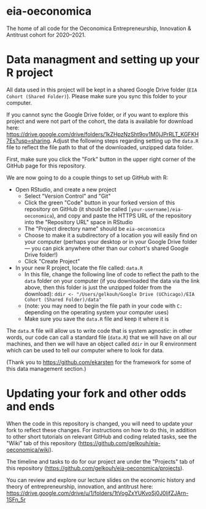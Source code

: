 # eia-oeconomica
The home of all code for the Oeconomica Entrepreneurship, Innovation & Antitrust cohort for 2020–2021.

# Data managment and setting up your R project
All data used in this project will be kept in a shared Google Drive folder (`EIA Cohort (Shared Folder)`). Please make sure you sync this folder to your computer.

If you cannot sync the Google Drive folder, or if you want to explore this project and were not part of the cohort, the data is available for download here: https://drive.google.com/drive/folders/1kZHpzNzSht9ov1M0jJPrRLT_KGFKH7Es?usp=sharing. Adjust the following steps regarding setting up the `data.R` file to reflect the file path to that of the downloaded, unzipped data folder.

First, make sure you click the "Fork" button in the upper right corner of the GitHub page for this repository.

We are now going to do a couple things to set up GitHub with R:
- Open RStudio, and create a new project
  - Select "Version Control" and "Git"
  - Click the green "Code" button in your forked version of this repository on GitHub (it should be called `[your-username]/eia-oeconomica`), and copy and paste the HTTPS URL of the repository into the "Repository URL" space in RStudio 
  - The "Project directory name" should be `eia-oeconomica`
  - Choose to make it a subdirectory of a location you will easily find on your computer (perhaps your desktop or in your Google Drive folder — you can pick anywhere other than our cohort's shared Google Drive folder!)
  - Click "Create Project"
- In your new R project, locate the file called: `data.R`
  - In this file, change the following line of code to reflect the path to the `data` folder on your computer (if you downloaded the data via the link above, then this folder is just the unzipped folder from the download): `ddir <- "/Users/gelkouh/Google Drive (UChicago)/EIA Cohort (Shared Folder)/data"` 
  - (note: you may need to begin the file path in your code with `C:` depending on the operating system your computer uses)
  - Make sure you save the `data.R` file and keep it where it is

The `data.R` file will allow us to write code that is system agnostic: in other words, our code can call a standard file (`data.R`) that we will have on all our machines, and then we will have an object called `ddir` in our R environment which can be used to tell our computer where to look for data. 

(Thank you to https://github.com/ekarsten for the framework for some of this data management section.)

# Updating your fork and other odds and ends
When the code in this repository is changed, you will need to update your fork to reflect these changes. For instructions on how to do this, in addition to other short tutorials on relevant GitHub and coding related tasks, see the "Wiki" tab of this repository (https://github.com/gelkouh/eia-oeconomica/wiki).

The timeline and tasks to do for our project are under the "Projects" tab of this repository (https://github.com/gelkouh/eia-oeconomica/projects).

You can review and explore our lecture slides on the economic history and theory of entrepreneurship, innovation, and antitrust here: https://drive.google.com/drive/u/1/folders/1tVogZxYUKvoSj0J0IjfZJArn-1SFn_5r
